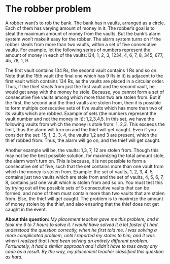 # The robber problem

A robber want’s to rob the bank. The bank has n vaults, arranged as a circle. Each of them has varying amount of money in it. The robber’s goal is to steal the maximum amount of money from the vaults. But the bank’s alarm system won’t make it easy for the robber. The alarm system turns on if the robber steals from more than two vaults, within a set of five consecutive vaults. For example, let the following series of numbers represent the amount of money in each of the vaults:134, 1, 2, 3, 1234, 4, 6, 7, 8, 345, 677, 45, 78, 1, 9. 


The first vault contains 134 Rs, the second vault contains 1 Rs and so on.  Note that the 15th vault (the final one which has 9 Rs in it) is adjacent to the first vault which contains 134 Rs, as the vaults are placed in a circular order. Thus, if the thief steals from just the first vault and the second vault, he would get away with the money he stole. Because, you cannot form a set of consecutive five vaults among which more than two are stolen from. But if the first, the second and the third vaults are stolen from, then it is possible to form multiple consecutive sets of five vaults which has more than two of its vaults which are robbed. Example of sets (the numbers represent the vault number and not the money in it): 1,2,3,4,5. In this set, we have the following vaults from which the money is stole from: 1, 2,3. This exceeds the limit, thus the alarm will turn on and the thief will get caught. Even if you consider the set: 15, 1, 2, 3, 4, the vaults 1,2 and 3 are present, which the thief robbed from. Thus, the alarm will go on, and the thief will get caught.  

Another example will be, the vaults: 1,3, 7, 12 are stolen from. Though this may not be the best possible solution, for maximizing the total amount stole, the alarm won’t turn on. This is because, it is not possible to form a consecutive set of five, such that the set contains more than one vault from which the money is stolen from. Example: the set of vaults, 1, 2, 3, 4, 5, contains just two vaults which are stole from and the set of vaults, 4, 5, 6, 7, 8, contains just one vault which is stolen from and so on. You must test this by trying out all the possible sets of 5 consecutive vaults that can be formed, and none of them must contain more than two vaults that are stolen from. Else, the thief will get caught. The problem is to maximize the amount of money stolen by the thief, and also ensuring that the thief does not get caught in the event. 

**About this question:** *My placement teacher gave me this problem, and it took me 6 to 7 hours to solve it. I would have solved it a lot faster if I had understood the question correctly, when he first told me. I was solving a more complicated problem, until I reported my states to him, and it was when I realized that I had been solving an entirely different problem. Fortunately, it had a similar approach and I didn’t have to toss away any code as a result. By the way, my placement teacher classified this question as hard.*
